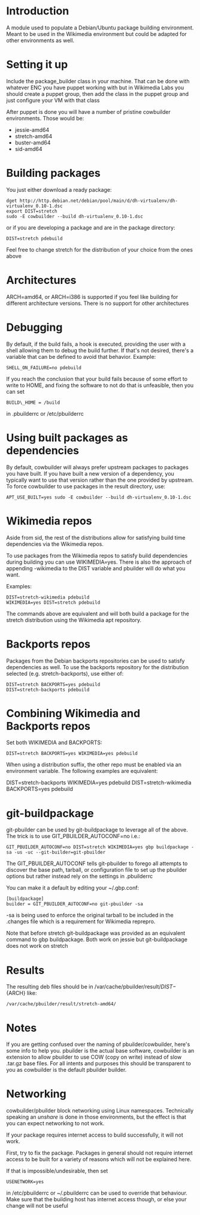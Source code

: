 Introduction
============

A module used to populate a Debian/Ubuntu package building environment. Meant to
be used in the Wikimedia environment but could be adapted for other
environments as well.

Setting it up
=============

Include the package\_builder class in your machine. That can be done with whatever
ENC you have puppet working with but in Wikimedia Labs you should create a
puppet group, then add the class in the puppet group and just configure your VM
with that class

After puppet is done you will have a number of pristine cowbuilder environments. Those
would be:

 * jessie-amd64
 * stretch-amd64
 * buster-amd64
 * sid-amd64

Building packages
=================

You just either download a ready package:

    dget http://http.debian.net/debian/pool/main/d/dh-virtualenv/dh-virtualenv_0.10-1.dsc
    export DIST=stretch
    sudo -E cowbuilder --build dh-virtualenv_0.10-1.dsc

or if you are developing a package and are in the package directory:

    DIST=stretch pdebuild

Feel free to change stretch for the distribution of your choice from the ones above

Architectures
=============

ARCH=amd64, or ARCH=i386 is supported if you feel like building for
different architecture versions. There is no support for other architectures

Debugging
=========

By default, if the build fails, a hook is executed, providing the user with a
shell allowing them to debug the build further. If that's not desired, there's a
variable that can be defined to avoid that behavior. Example:

    SHELL_ON_FAILURE=no pdebuild

If you reach the conclusion that your build fails because of some effort to write
to HOME, and fixing the software to not do that is unfeasible, then you can set

    BUILD\_HOME = /build

in .pbuilderrc or /etc/pbuilderrc

Using built packages as dependencies
====================================

By default, cowbuilder will always prefer upstream packages to packages
you have built. If you have built a new version of a dependency, you typically
want to use that version rather than the one provided by upstream. To force
cowbuilder to use packages in the result directory, use:

    APT_USE_BUILT=yes sudo -E cowbuilder --build dh-virtualenv_0.10-1.dsc

Wikimedia repos
===============

Aside from sid, the rest of the distributions allow for satisfying build time
dependencies via the Wikimedia repos.

To use packages from the Wikimedia repos to satisfy build dependencies during
building you can use WIKIMEDIA=yes. There is also the approach of appending
-wikimedia to the DIST variable and pbuilder will do what you want.

Examples:

    DIST=stretch-wikimedia pdebuild
    WIKIMEDIA=yes DIST=stretch pdebuild

The commands above are equivalent and will both build a package for the
stretch distribution using the Wikimedia apt repository.

Backports repos
===============

Packages from the Debian backports repositories can be used to satisfy
dependencies as well. To use the backports repository for the distribution
selected (e.g. stretch-backports), use either of:

    DIST=stretch BACKPORTS=yes pdebuild
    DIST=stretch-backports pdebuild

Combining Wikimedia and Backports repos
=======================================

Set both WIKIMEDIA and BACKPORTS:

    DIST=stretch BACKPORTS=yes WIKIMEDIA=yes pdebuild

When using a distribution suffix, the other repo must be enabled via an
environment variable. The following examples are equivalent:

  DIST=stretch-backports WIKIMEDIA=yes pdebuild
  DIST=stretch-wikimedia BACKPORTS=yes pdebuild

git-buildpackage
================

git-pbuilder can be used by git-buildpackage to leverage all of the above. The
trick is to use GIT\_PBUILDER\_AUTOCONF=no i.e.:

    GIT_PBUILDER_AUTOCONF=no DIST=stretch WIKIMEDIA=yes gbp buildpackage -sa -us -uc --git-builder=git-pbuilder

The GIT\_PBUILDER\_AUTOCONF tells git-pbuilder to forego all attempts to discover the base path, tarball, or
configuration file to set up the pbuilder options but rather instead rely on the settings in .pbuilderrc

You can make it a default by editing your ~/.gbp.conf:

    [buildpackage]
    builder = GIT_PBUILDER_AUTOCONF=no git-pbuilder -sa

-sa is being used to enforce the original tarball to be included in the .changes file
which is a requirement for Wikimedia reprepro.

Note that before stretch git-buildpackage was provided as an equivalent command to gbp buildpackage.
Both work on jessie but git-buildpackage does not work on stretch

Results
=======

The resulting deb files should be in /var/cache/pbuilder/result/${DIST}-${ARCH} like:

    /var/cache/pbuilder/result/stretch-amd64/

Notes
=====

If you are getting confused over the naming of pbuilder/cowbuilder, here's some
info to help you. pbuilder is the actual base software, cowbuilder is an
extension to allow pbuilder to use COW (copy on write) instead of slow .tar.gz
base files. For all intents and purposes this should be transparent to you as
cowbuilder is the default pbuilder builder.

Networking
==========

cowbuilder/pbuilder block networking using Linux namespaces. Technically speaking an
*unshare* is done in those environments, but the effect is that you can expect
networking to not work.

If your package requires internet access to build successfully, it will not
work.

First, try to fix the package. Packages in general should not require internet
access to be built for a variety of reasons which will not be explained here.

If that is impossible/undesirable, then set

    USENETWORK=yes

in /etc/pbuilderrc or ~/.pbuilderrc can be used to override that behaviour.
Make sure that the building host has internet access though, or else your change
will not be useful
